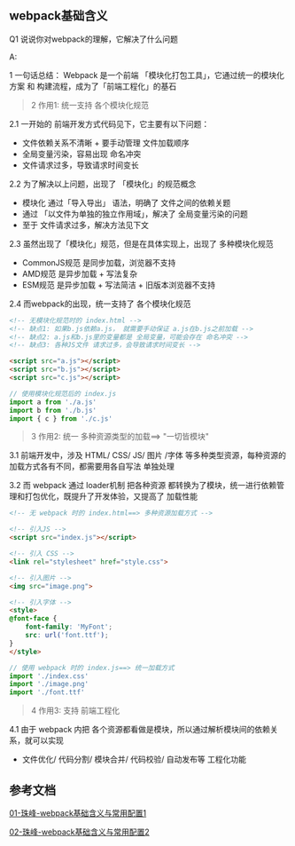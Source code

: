 ## webpack基础含义

Q1 说说你对webpack的理解，它解决了什么问题

A: <br/>

1 一句话总结： Webpack 是一个前端 「模块化打包工具」，它通过统一的模块化方案 和 构建流程，成为了「前端工程化」的基石


> 2 作用1: 统一支持 各个模块化规范

2.1 一开始的 前端开发方式代码见下，它主要有以下问题： 
  - 文件依赖关系不清晰 + 要手动管理 文件加载顺序
  - 全局变量污染，容易出现 命名冲突
  - 文件请求过多，导致请求时间变长

2.2 为了解决以上问题，出现了 「模块化」的规范概念
  - 模块化 通过「导入导出」 语法，明确了 文件之间的依赖关题
  - 通过 「以文件为单独的独立作用域」，解决了 全局变量污染的问题
  - 至于 文件请求过多，解决方法见下文

2.3 虽然出现了「模块化」规范，但是在具体实现上，出现了 多种模块化规范
  - CommonJS规范 是同步加载，浏览器不支持
  - AMD规范 是异步加载 + 写法复杂
  - ESM规范 是异步加载 + 写法简洁 + 旧版本浏览器不支持

2.4 而webpack的出现，统一支持了 各个模块化规范


```html
<!-- 无模块化规范时的 index.html -->
<!-- 缺点1: 如果b.js依赖a.js， 就需要手动保证 a.js在b.js之前加载 -->
<!-- 缺点2: a.js和b.js里的变量都是 全局变量，可能会存在 命名冲突 -->
<!-- 缺点3: 各种JS文件 请求过多，会导致请求时间变长 -->

<script src="a.js"></script>
<script src="b.js"></script>
<script src="c.js"></script>
```

```js
// 使用模块化规范后的 index.js
import a from './a.js'
import b from './b.js'
import { c } from './c.js'
```


> 3 作用2: 统一 多种资源类型的加载==> "一切皆模块"

3.1 前端开发中，涉及 HTML/ CSS/ JS/ 图片 /字体 等多种类型资源，每种资源的 加载方式各有不同，都需要用各自写法 单独处理

3.2 而 webpack 通过 loader机制 把各种资源 都转换为了模块，统一进行依赖管理和打包优化，既提升了开发体验，又提高了 加载性能

```html
<!-- 无 webpack 时的 index.html==> 多种资源加载方式 -->

<!-- 引入JS -->
<script src="index.js"></script>

<!-- 引入 CSS -->
<link rel="stylesheet" href="style.css">

<!-- 引入图片 -->
<img src="image.png">

<!-- 引入字体 -->
<style>
@font-face {
    font-family: 'MyFont';
    src: url('font.ttf');
}
</style>
```

```js
// 使用 webpack 时的 index.js==> 统一加载方式
import './index.css'
import './image.png'
import './font.ttf'
```


> 4 作用3: 支持 前端工程化

4.1 由于 webpack 内把 各个资源都看做是模块，所以通过解析模块间的依赖关系，就可以实现
  - 文件优化/ 代码分割/ 模块合并/ 代码校验/ 自动发布等 工程化功能


## 参考文档

[01-珠峰-webpack基础含义与常用配置1](http://www.zhufengpeixun.com/strong/html/103.1.webpack-usage.html)

[02-珠峰-webpack基础含义与常用配置2](http://www.zhufengpeixun.com/strong/html/26.webpack-1-basic.html)